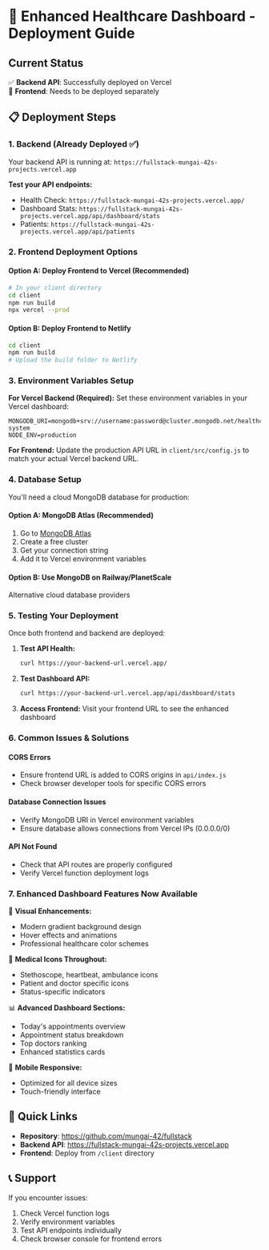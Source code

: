 # 🚀 Enhanced Healthcare Dashboard - Deployment Guide

## Current Status
✅ **Backend API**: Successfully deployed on Vercel  
🔄 **Frontend**: Needs to be deployed separately

## 📋 Deployment Steps

### 1. Backend (Already Deployed ✅)
Your backend API is running at: `https://fullstack-mungai-42s-projects.vercel.app`

**Test your API endpoints:**
- Health Check: `https://fullstack-mungai-42s-projects.vercel.app/`
- Dashboard Stats: `https://fullstack-mungai-42s-projects.vercel.app/api/dashboard/stats`
- Patients: `https://fullstack-mungai-42s-projects.vercel.app/api/patients`

### 2. Frontend Deployment Options

#### Option A: Deploy Frontend to Vercel (Recommended)
```bash
# In your client directory
cd client
npm run build
npx vercel --prod
```

#### Option B: Deploy Frontend to Netlify
```bash
cd client
npm run build
# Upload the build folder to Netlify
```

### 3. Environment Variables Setup

**For Vercel Backend (Required):**
Set these environment variables in your Vercel dashboard:
```
MONGODB_URI=mongodb+srv://username:password@cluster.mongodb.net/healthcare-system
NODE_ENV=production
```

**For Frontend:**
Update the production API URL in `client/src/config.js` to match your actual Vercel backend URL.

### 4. Database Setup
You'll need a cloud MongoDB database for production:

#### Option A: MongoDB Atlas (Recommended)
1. Go to [MongoDB Atlas](https://cloud.mongodb.com/)
2. Create a free cluster
3. Get your connection string
4. Add it to Vercel environment variables

#### Option B: Use MongoDB on Railway/PlanetScale
Alternative cloud database providers

### 5. Testing Your Deployment

Once both frontend and backend are deployed:

1. **Test API Health:**
   ```bash
   curl https://your-backend-url.vercel.app/
   ```

2. **Test Dashboard API:**
   ```bash
   curl https://your-backend-url.vercel.app/api/dashboard/stats
   ```

3. **Access Frontend:**
   Visit your frontend URL to see the enhanced dashboard

### 6. Common Issues & Solutions

#### CORS Errors
- Ensure frontend URL is added to CORS origins in `api/index.js`
- Check browser developer tools for specific CORS errors

#### Database Connection Issues
- Verify MongoDB URI in Vercel environment variables
- Ensure database allows connections from Vercel IPs (0.0.0.0/0)

#### API Not Found
- Check that API routes are properly configured
- Verify Vercel function deployment logs

### 7. Enhanced Dashboard Features Now Available

🎨 **Visual Enhancements:**
- Modern gradient background design
- Hover effects and animations
- Professional healthcare color schemes

🏥 **Medical Icons Throughout:**
- Stethoscope, heartbeat, ambulance icons
- Patient and doctor specific icons
- Status-specific indicators

📊 **Advanced Dashboard Sections:**
- Today's appointments overview
- Appointment status breakdown
- Top doctors ranking
- Enhanced statistics cards

📱 **Mobile Responsive:**
- Optimized for all device sizes
- Touch-friendly interface

## 🔗 Quick Links

- **Repository**: https://github.com/mungai-42/fullstack
- **Backend API**: https://fullstack-mungai-42s-projects.vercel.app
- **Frontend**: Deploy from `/client` directory

## 📞 Support

If you encounter issues:
1. Check Vercel function logs
2. Verify environment variables
3. Test API endpoints individually
4. Check browser console for frontend errors